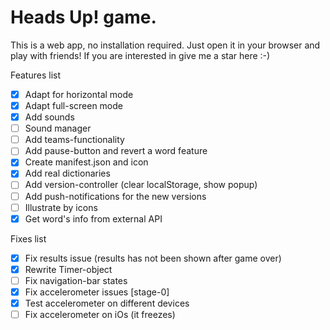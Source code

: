 # Heads Up! game.
This is a web app, no installation required. Just open it in your browser and play with friends!
If you are interested in give me a star here :-)

Features list
- [x] Adapt for horizontal mode
- [x] Adapt full-screen mode
- [x] Add sounds
- [ ] Sound manager
- [ ] Add teams-functionality
- [ ] Add pause-button and revert a word feature
- [x] Create manifest.json and icon
- [x] Add real dictionaries
- [ ] Add version-controller (clear localStorage, show popup)
- [ ] Add push-notifications for the new versions
- [ ] Illustrate by icons
- [x] Get word's info from external API

Fixes list
- [x] Fix results issue (results has not been shown after game over)
- [x] Rewrite Timer-object
- [ ] Fix navigation-bar states
- [x] Fix accelerometer issues [stage-0]
- [x] Test accelerometer on different devices
- [ ] Fix accelerometer on iOs (it freezes)
